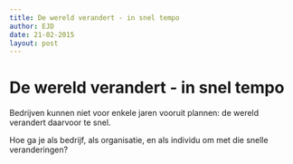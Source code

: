 ```yaml
---
title: De wereld verandert - in snel tempo
author: EJD
date: 21-02-2015
layout: post
---
```


# De wereld verandert - in snel tempo

Bedrijven kunnen niet voor enkele jaren vooruit plannen: de wereld verandert daarvoor te snel.

Hoe ga je als bedrijf, als organisatie, en als individu om met die snelle veranderingen?
